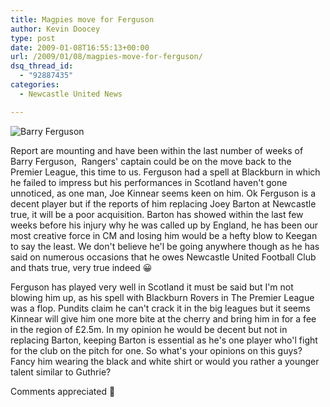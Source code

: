 ```yaml
---
title: Magpies move for Ferguson
author: Kevin Doocey
type: post
date: 2009-01-08T16:55:13+00:00
url: /2009/01/08/magpies-move-for-ferguson/
dsq_thread_id:
  - "92887435"
categories:
  - Newcastle United News

---
```

![Barry Ferguson](https://static.guim.co.uk/sys-images/Football/Pix/pictures/2008/07/10/daviddaviesPA460.jpg "Ferguson to replace Barton?")

Report are mounting and have been within the last number of weeks of Barry Ferguson,  Rangers' captain could be on the move back to the Premier League, this time to us. Ferguson had a spell at Blackburn in which he failed to impress but his performances in Scotland haven't gone unnoticed, as one man, Joe Kinnear seems keen on him. Ok Ferguson is a decent player but if the reports of him replacing Joey Barton at Newcastle true, it will be a poor acquisition. Barton has showed within the last few weeks before his injury why he was called up by England, he has been our most creative force in CM and losing him would be a hefty blow to Keegan to say the least. We don't believe he'l be going anywhere though as he has said on numerous occasions that he owes Newcastle United Football Club and thats true, very true indeed 😀

Ferguson has played very well in Scotland it must be said but I'm not blowing him up, as his spell with Blackburn Rovers in The Premier League was a flop. Pundits claim he can't crack it in the big leagues but it seems Kinnear will give him one more bite at the cherry and bring him in for a fee in the region of £2.5m. In my opinion he would be decent but not in replacing Barton, keeping Barton is essential as he's one player who'l fight for the club on the pitch for one. So what's your opinions on this guys? Fancy him wearing the black and white shirt or would you rather a younger talent similar to Guthrie?

Comments appreciated 🙂
